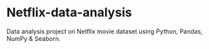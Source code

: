 # Netflix-data-analysis
Data analysis project on Netflix movie dataset using Python, Pandas, NumPy &amp; Seaborn.
